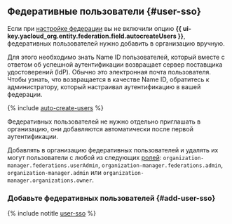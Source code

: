 ## Федеративные пользователи {#user-sso}

Если при [настройке федерации](../../organization/concepts/add-federation.md#federation-usage) вы не включили опцию **{{ ui-key.yacloud_org.entity.federation.field.autocreateUsers }}**, федеративных пользователей нужно добавить в организацию вручную.

Для этого необходимо знать Name ID пользователей, который вместе с ответом об успешной аутентификации возвращает сервер поставщика удостоверений (IdP). Обычно это электронная почта пользователя. Чтобы узнать, что возвращается в качестве Name ID, обратитесь к администратору, который настраивал аутентификацию в вашей федерации.

{% include [auto-create-users](../../_includes/organization/auto-create-users.md) %}

Федеративных пользователей не нужно отдельно приглашать в организацию, они добавляются автоматически после первой аутентификации.

Добавлять в организацию федеративных пользователей и удалять их могут пользователи с любой из следующих [ролей](../../organization/security/index.md): `organization-manager.federations.userAdmin`, `organization-manager.federations.admin`, `organization-manager.admin` или `organization-manager.organizations.owner`.

### Добавьте федеративных пользователей {#add-user-sso}

{% include notitle [user-sso](add-user-sso.md) %}
